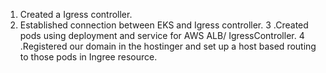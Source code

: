 1. Created a Igress controller.
2. Established connection between EKS and Igress controller.
3 .Created pods using deployment and service for AWS ALB/ IgressController.
4 .Registered our domain in the hostinger and set up a host based routing to those pods in Ingree resource.
